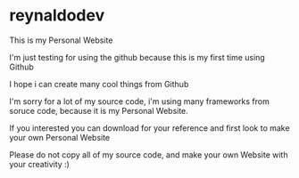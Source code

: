 # reynaldodev
This is my Personal Website

I'm just testing for using the github because this is my first time using Github

I hope i can create many cool things from Github

I'm sorry for a lot of my source code, i'm using many frameworks from soruce code, because it is my Personal Website.

If you interested you can download for your reference and first look to make your own Personal Website

Please do not copy all of my source code, and make your own Website with your creativity :)

